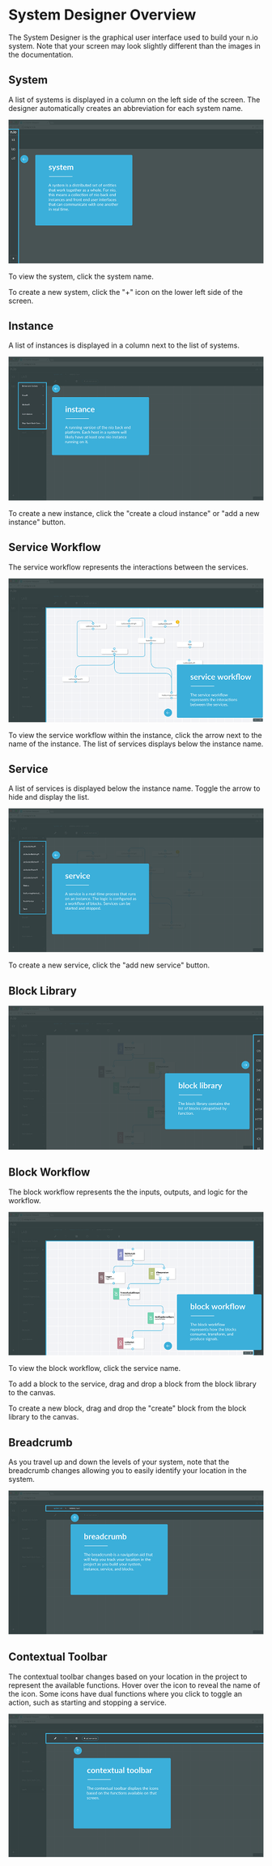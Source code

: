 # System Designer Overview

The System Designer is the graphical user interface used to build your n.io system. Note that your screen may look slightly different than the images in the documentation.

## System

A list of systems is displayed in a column on the left side of the screen. The designer automatically creates an abbreviation for each system name.

![](/docs/img/vg-system.png)

To view the system, click the system name.

To create a new system, click the "+" icon on the lower left side of the screen.

## Instance

A list of instances is displayed in a column next to the list of systems.

![](/docs/img/vg-instance.png)

To create a new instance, click the "create a cloud instance" or "add a new instance" button.

## Service Workflow

The service workflow represents the interactions between the services.

![](/docs/img/vg-service-workflow.png)

To view the service workflow within the instance, click the arrow next to the name of the instance. The list of services displays  below the instance name.

## Service

A list of services is displayed below the instance name. Toggle the arrow to hide and display the list.

![](/docs/img/vg-service.png)

To create a new service, click the "add new service" button.

## Block Library

![](/docs/img/vg-block-library.png)



## Block Workflow

The block workflow represents the the inputs, outputs, and logic for the workflow.

![](/docs/img/vg-block-workflow.png)

To view the block workflow, click the service name.

To add a block to the service, drag and drop a block from the block library to the canvas.

To create a new block, drag and drop the "create" block from the block library to the canvas. 

## Breadcrumb

As you travel up and down the levels of your system, note that the breadcrumb changes allowing you to easily identify your location in the system.

![](/docs/img/vg-breadcrumb.png)

## Contextual Toolbar

The contextual toolbar changes based on your location in the project to represent the available functions. Hover over the icon to reveal the name of the icon. Some icons have dual functions where you click to toggle an action, such as starting and stopping a service.

![](/docs/img/vg-contextual-toolbar.png)

